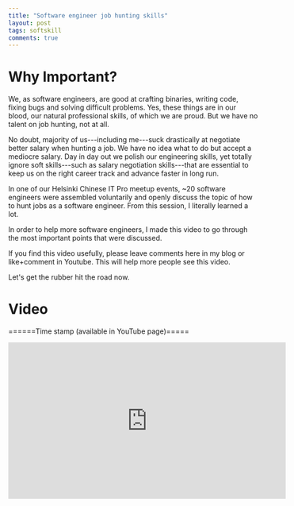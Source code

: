 ```yaml
---
title: "Software engineer job hunting skills"
layout: post
tags: softskill
comments: true
---
```


# Why Important?

We, as software engineers, are good at crafting binaries, writing code, fixing bugs and solving difficult problems. Yes, these things are in our blood, our natural professional skills, of which we are proud. But we have no talent on job hunting, not at all.

No doubt, majority of us---including me---suck drastically at negotiate better salary when hunting a job. We have no idea what to do but accept a mediocre salary. Day in day out we polish our engineering skills, yet totally ignore soft skills---such as salary negotiation skills---that are essential to keep us on the right career track and advance faster in long run.

In one of our Helsinki Chinese IT Pro meetup events, ~20 software engineers were assembled voluntarily and openly discuss the topic of how to hunt jobs as a software engineer. From this session, I literally learned a lot. 

In order to help more software engineers, I made this video to go through the most important points that were discussed.

If you find this video usefully, please leave comments here in my blog or like+comment in Youtube. This will help more people see this video.

Let's get the rubber hit the road now.

# Video

======Time stamp (available in YouTube page)=====

<iframe width="560" height="315" src="https://www.youtube.com/embed/YOrLArfD8pQ" frameborder="0" allow="autoplay; encrypted-media" allowfullscreen></iframe>


